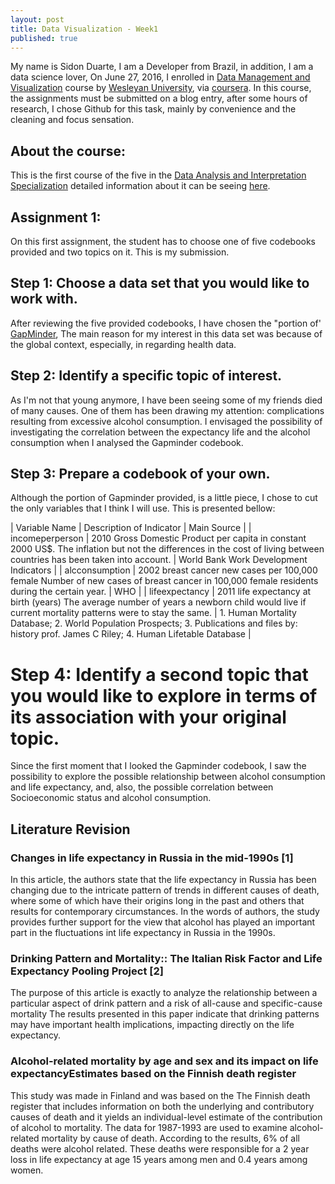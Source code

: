 ```yaml
---
layout: post
title: Data Visualization - Week1
published: true
---
```


My name is Sidon Duarte, I am a Developer from Brazil, in addition, I am a data science lover, On June 27, 2016, I enrolled in [Data Management and Visualization](https://www.coursera.org/learn/data-visualization) course by [Wesleyan University](http://www.wesleyan.edu/), via [coursera](https://www.coursera.org/). In this course, the assignments must be submitted on a blog entry, after some hours of research, I chose Github for this task, mainly by convenience and the cleaning and focus sensation.

## About the course:
This is the first course of the five in the [Data Analysis and Interpretation Specialization](https://www.coursera.org/specializations/data-analysis) detailed information about it can be seeing [here](https://www.coursera.org/learn/data-visualization#).

## Assignment 1:
On this first assignment, the student has to choose one of five codebooks provided and two topics on it. This is my submission.

## Step 1: Choose a data set that you would like to work with.
After reviewing the five provided codebooks, I have chosen the "portion of' [GapMinder](https://d396qusza40orc.cloudfront.net/phoenixassets/data-management-visualization/GapMinder%20Codebook%20.pdf), The main reason for my interest in this data set was because of the global context, especially, in regarding health data.

## Step 2: Identify a specific topic of interest.
As I'm not that young anymore, I have been seeing some of my friends died of many causes. One of them has been drawing my attention: complications resulting from excessive alcohol consumption.
I envisaged the possibility of investigating the correlation between the expectancy life and the alcohol consumption when I  analysed the Gapminder codebook.

## Step 3: Prepare a codebook of your own.
Although the portion of Gapminder provided, is a little piece, I chose to cut the only variables that I think I will use. This is presented bellow:

| Variable Name   | Description of Indicator | Main Source |
| incomeperperson | 2010 Gross Domestic Product per capita in constant 2000 US$. The inflation but not the differences in the cost of living between countries has been taken into account. | World Bank Work Development Indicators                                                                                                                              |
| alcconsumption  | 2002 breast cancer new cases per 100,000 female Number of new cases of breast cancer in 100,000 female residents during the certain year. | WHO                                              |
| lifeexpectancy  | 2011 life expectancy at birth (years) The average number of years a newborn child would live if current mortality patterns were to stay the same.                       | 1. Human Mortality Database; 2. World Population Prospects; 3. Publications and files by: history prof. James C Riley; 4. Human Lifetable Database |

# Step 4: Identify a second topic that you would like to explore in terms of its association with your original topic.
Since the first moment that I looked the Gapminder codebook, I saw the possibility to explore the possible relationship between alcohol consumption and life expectancy, and, also, the possible correlation between Socioeconomic status and alcohol consumption.

## Literature Revision

### Changes in life expectancy in Russia in the mid-1990s [1]
In this article, the authors state that the life expectancy in Russia has been changing due to the intricate pattern of trends in different causes of death, where some of which have their origins long in the past and others that results for contemporary circumstances.  In the words of authors, the study provides further support for the view that alcohol has played an important part in the fluctuations int life expectancy in Russia in the 1990s.

### Drinking Pattern and Mortality:: The Italian Risk Factor and Life Expectancy Pooling Project [2]
The purpose of this article is exactly to analyze the relationship between a particular aspect of drink pattern and a risk of all-cause and specific-cause mortality The results presented in this paper indicate that drinking patterns may have important health implications, impacting directly on the life expectancy.

### Alcohol-related mortality by age and sex and its impact on life expectancyEstimates based on the Finnish death register
This study was made in Finland and was based on the
The Finnish death register that includes information on both the underlying and contributory causes of death and it yields an individual-level estimate of the contribution of alcohol to mortality. The data for 1987-1993 are used to examine alcohol-related mortality by cause of death.
According to the results, 6% of all deaths were alcohol related. These deaths were responsible for a 2 year loss in life expectancy at age 15 years among men and 0.4 years among women.



